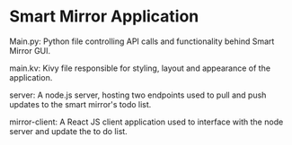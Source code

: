 # Smart Mirror Application 

Main.py: Python file controlling API calls and functionality behind Smart Mirror GUI.

main.kv: Kivy file responsible for styling, layout and appearance of the application.

server: A node.js server, hosting two endpoints used to pull and push updates to the smart mirror's todo list.

mirror-client: A React JS client  application used to interface with the node server and update the to do list.

